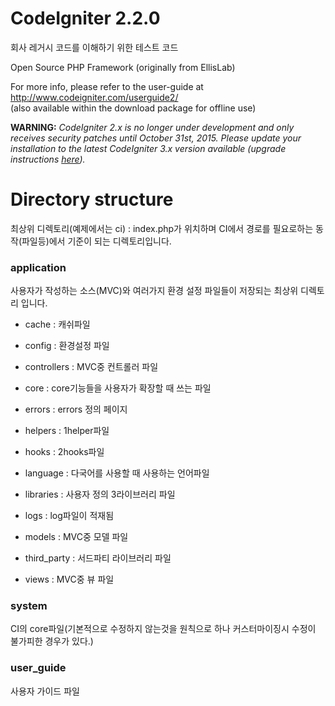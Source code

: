 # CodeIgniter 2.2.0
회사 레거시 코드를 이해하기 위한 테스트 코드  

Open Source PHP Framework (originally from EllisLab)  

For more info, please refer to the user-guide at http://www.codeigniter.com/userguide2/  
(also available within the download package for offline use)

**WARNING:** *CodeIgniter 2.x is no longer under development and only receives security patches until October 31st, 2015.
Please update your installation to the latest CodeIgniter 3.x version available
(upgrade instructions [here](http://www.codeigniter.com/userguide3/installation/upgrade_300.html)).* 

# Directory structure
최상위 디렉토리(예제에서는 ci) : index.php가 위치하며 CI에서 경로를 필요로하는 동작(파일등)에서 기준이 되는 디렉토리입니다.

### application

사용자가 작성하는 소스(MVC)와 여러가지 환경 설정 파일들이 저장되는 최상위 디렉토리 입니다.

- cache : 캐쉬파일

- config : 환경설정 파일

- controllers : MVC중 컨트롤러 파일

- core : core기능들을 사용자가 확장할 때 쓰는 파일

- errors : errors 정의 페이지

- helpers : 1helper파일

- hooks : 2hooks파일

- language : 다국어를 사용할 때 사용하는 언어파일

- libraries : 사용자 정의 3라이브러리 파일

- logs : log파일이 적재됨

- models : MVC중 모델 파일

- third_party : 서드파티 라이브러리 파일

- views : MVC중 뷰 파일

### system
CI의 core파일(기본적으로 수정하지 않는것을 원칙으로 하나 커스터마이징시 수정이 불가피한 경우가 있다.)  

### user_guide
사용자 가이드 파일